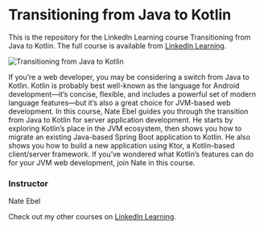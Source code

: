 # Transitioning from Java to Kotlin
This is the repository for the LinkedIn Learning course Transitioning from Java to Kotlin. The full course is available from [LinkedIn Learning][lil-course-url].

![Transitioning from Java to Kotlin][lil-thumbnail-url] 

If you’re a web developer, you may be considering a switch from Java to Kotlin. Kotlin is probably best well-known as the language for Android development—it’s concise, flexible, and includes a powerful set of modern language features—but it’s also a great choice for JVM-based web development. In this course, Nate Ebel guides you through the transition from Java to Kotlin for server application development. He starts by exploring Kotlin’s place in the JVM ecosystem, then shows you how to migrate an existing Java-based Spring Boot application to Kotlin. He also shows you how to build a new application using Ktor, a Kotlin-based client/server framework. If you’ve wondered what Kotlin’s features can do for your JVM web development, join Nate in this course.

### Instructor

Nate Ebel

Check out my other courses on [LinkedIn Learning](https://www.linkedin.com/learning/instructors/nate-ebel).

[lil-course-url]: https://www.linkedin.com/learning/transitioning-from-java-to-kotlin?dApp=59033956
[lil-thumbnail-url]: https://cdn.lynda.com/course/3080244/3080244-1669145655463-16x9.jpg
